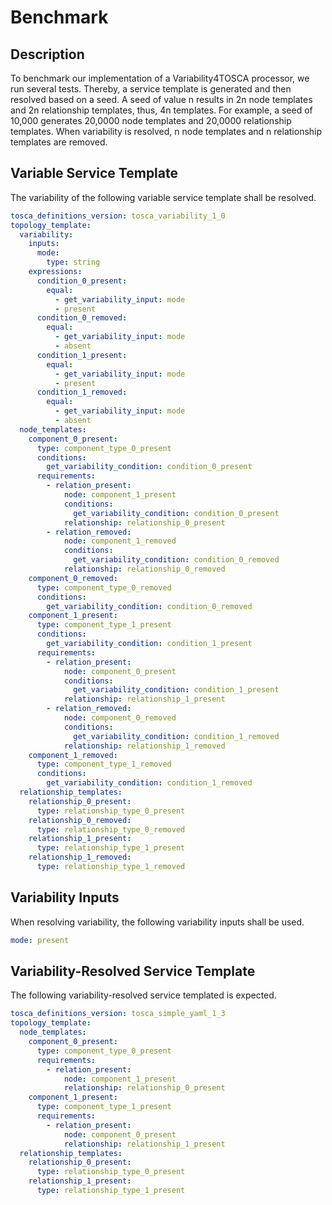 # Benchmark

## Description

To benchmark our implementation of a Variability4TOSCA processor, we run several tests. Thereby, a service template is generated and then resolved based on a seed. A seed of value n results in 2n node templates and 2n relationship templates, thus, 4n templates. For example, a seed of 10,000 generates 20,0000 node templates and 20,0000 relationship templates. When variability is resolved, n node templates and n relationship templates are removed.

## Variable Service Template

The variability of the following variable service template shall be resolved.

```yaml linenums="1"
tosca_definitions_version: tosca_variability_1_0
topology_template:
  variability:
    inputs:
      mode:
        type: string
    expressions:
      condition_0_present:
        equal:
          - get_variability_input: mode
          - present
      condition_0_removed:
        equal:
          - get_variability_input: mode
          - absent
      condition_1_present:
        equal:
          - get_variability_input: mode
          - present
      condition_1_removed:
        equal:
          - get_variability_input: mode
          - absent
  node_templates:
    component_0_present:
      type: component_type_0_present
      conditions:
        get_variability_condition: condition_0_present
      requirements:
        - relation_present:
            node: component_1_present
            conditions:
              get_variability_condition: condition_0_present
            relationship: relationship_0_present
        - relation_removed:
            node: component_1_removed
            conditions:
              get_variability_condition: condition_0_removed
            relationship: relationship_0_removed
    component_0_removed:
      type: component_type_0_removed
      conditions:
        get_variability_condition: condition_0_removed
    component_1_present:
      type: component_type_1_present
      conditions:
        get_variability_condition: condition_1_present
      requirements:
        - relation_present:
            node: component_0_present
            conditions:
              get_variability_condition: condition_1_present
            relationship: relationship_1_present
        - relation_removed:
            node: component_0_removed
            conditions:
              get_variability_condition: condition_1_removed
            relationship: relationship_1_removed
    component_1_removed:
      type: component_type_1_removed
      conditions:
        get_variability_condition: condition_1_removed
  relationship_templates:
    relationship_0_present:
      type: relationship_type_0_present
    relationship_0_removed:
      type: relationship_type_0_removed
    relationship_1_present:
      type: relationship_type_1_present
    relationship_1_removed:
      type: relationship_type_1_removed
```

## Variability Inputs

When resolving variability, the following variability inputs shall be used.

```yaml linenums="1"
mode: present
```



## Variability-Resolved Service Template

The following variability-resolved service templated is expected.

```yaml linenums="1"
tosca_definitions_version: tosca_simple_yaml_1_3
topology_template:
  node_templates:
    component_0_present:
      type: component_type_0_present
      requirements:
        - relation_present:
            node: component_1_present
            relationship: relationship_0_present
    component_1_present:
      type: component_type_1_present
      requirements:
        - relation_present:
            node: component_0_present
            relationship: relationship_1_present
  relationship_templates:
    relationship_0_present:
      type: relationship_type_0_present
    relationship_1_present:
      type: relationship_type_1_present
```


